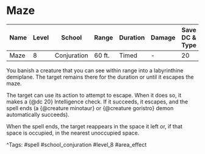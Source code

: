 # Maze

| Name | Level | School | Range | Duration | Damage | Save DC & Type |
|------|-------|--------|-------|----------|--------|----------------|
| Maze | 8 | Conjuration | 60 ft. | Timed | - | 20 |

You banish a creature that you can see within range into a labyrinthine demiplane. The target remains there for the duration or until it escapes the maze.

The target can use its action to attempt to escape. When it does so, it makes a {@dc 20} Intelligence check. If it succeeds, it escapes, and the spell ends (a {@creature minotaur} or {@creature goristro} demon automatically succeeds).

When the spell ends, the target reappears in the space it left or, if that space is occupied, in the nearest unoccupied space.

^Tags: #spell #school_conjuration #level_8 #area_effect